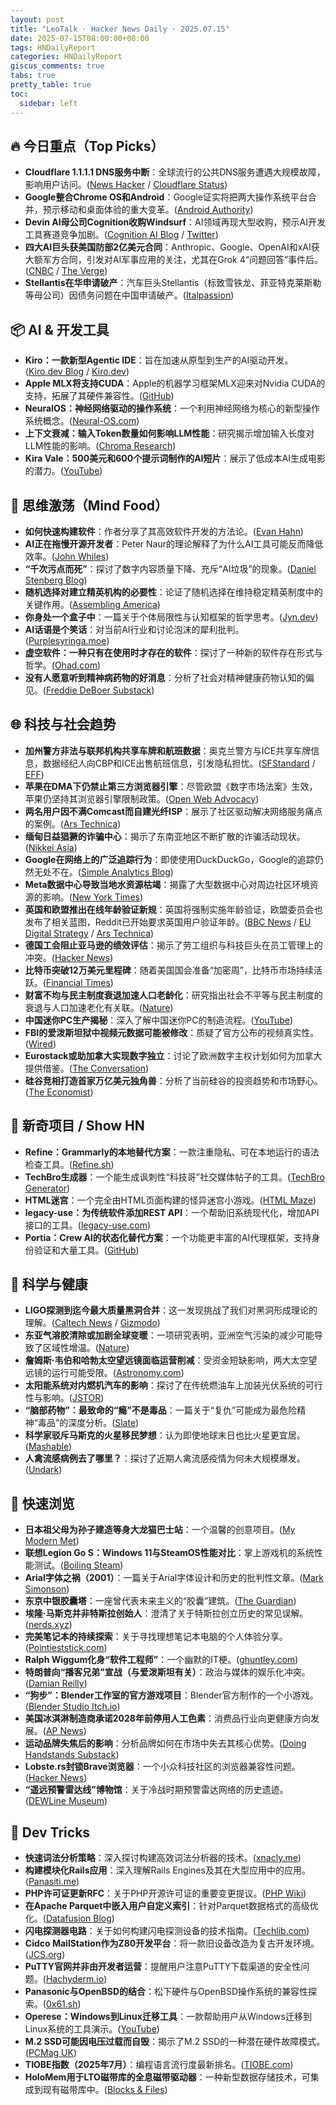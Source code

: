 ```yaml
---
layout: post
title: "LeoTalk · Hacker News Daily · 2025.07.15"
date: 2025-07-15T08:00:00+08:00
tags: HNDailyReport
categories: HNDailyReport
giscus_comments: true
tabs: true
pretty_table: true
toc:
  sidebar: left
---
```


## 🔥 今日重点（Top Picks）

- **Cloudflare 1.1.1.1 DNS服务中断**：全球流行的公共DNS服务遭遇大规模故障，影响用户访问。([News Hacker](https://news.ycombinator.com/item?id=44565836) / [Cloudflare Status](https://www.cloudflarestatus.com/incidents/28r0vbbxsh8f))
- **Google整合Chrome OS和Android**：Google证实将把两大操作系统平台合并，预示移动和桌面体验的重大变革。([Android Authority](https://www.androidauthority.com/google-combine-chrome-os-android-3577035/))
- **Devin AI母公司Cognition收购Windsurf**：AI领域再现大型收购，预示AI开发工具赛道竞争加剧。([Cognition AI Blog](https://cognition.ai/blog/windsurf) / [Twitter](https://twitter.com/cognition_labs/status/1944819486538023138))
- **四大AI巨头获美国防部2亿美元合同**：Anthropic、Google、OpenAI和xAI获大额军方合同，引发对AI军事应用的关注，尤其在Grok 4“问题回答”事件后。([CNBC](https://www.cnbc.com/2025/07/14/anthropic-google-openai-xai-granted-up-to-200-million-from-dod.html) / [The Verge](https://www.theverge.com/news/706855/grok-mechahitler-xai-defense-department-contract))
- **Stellantis在华申请破产**：汽车巨头Stellantis（标致雪铁龙、菲亚特克莱斯勒等母公司）因债务问题在中国申请破产。([Italpassion](https://www.italpassion.fr/en/stellantis/stellantis-declares-bankruptcy-in-china-with-1-billion-in-debts/))

## 📦 AI & 开发工具

- **Kiro：一款新型Agentic IDE**：旨在加速从原型到生产的AI驱动开发。([Kiro.dev Blog](https://kiro.dev/blog/introducing-kiro/) / [Kiro.dev](https://kiro.dev/))
- **Apple MLX将支持CUDA**：Apple的机器学习框架MLX迎来对Nvidia CUDA的支持，拓展了其硬件兼容性。([GitHub](https://github.com/ml-explore/mlx/pull/1983))
- **NeuralOS：神经网络驱动的操作系统**：一个利用神经网络为核心的新型操作系统概念。([Neural-OS.com](https://neural-os.com/))
- **上下文衰减：输入Token数量如何影响LLM性能**：研究揭示增加输入长度对LLM性能的影响。([Chroma Research](https://research.trychroma.com/context-rot))
- **Kira Vale：500美元和600个提示词制作的AI短片**：展示了低成本AI生成电影的潜力。([YouTube](https://www.youtube.com/watch?v=gx8rMzlG29Q))

## 🧠 思维激荡（Mind Food）

- **如何快速构建软件**：作者分享了其高效软件开发的方法论。([Evan Hahn](https://evanhahn.com/how-i-build-software-quickly/))
- **AI正在拖慢开源开发者**：Peter Naur的理论解释了为什么AI工具可能反而降低效率。([John Whiles](https://johnwhiles.com/posts/mental-models-vs-ai-tools))
- **“千次污点而死”**：探讨了数字内容质量下降、充斥“AI垃圾”的现象。([Daniel Stenberg Blog](https://daniel.haxx.se/blog/2025/07/14/death-by-a-thousand-slops/))
- **随机选择对建立精英机构的必要性**：论证了随机选择在维持稳定精英制度中的关键作用。([Assembling America](https://assemblingamerica.substack.com/p/there-is-no-meritocracy-without-lottocracy))
- **你身处一个盒子中**：一篇关于个体局限性与认知框架的哲学思考。([Jyn.dev](https://jyn.dev/you-are-in-a-box/))
- **AI话语是个笑话**：对当前AI行业和讨论泡沫的犀利批判。([Purplesyringa.moe](https://purplesyringa.moe/blog/ai-discourse-is-a-joke/))
- **虚空软件：一种只有在使用时才存在的软件**：探讨了一种新的软件存在形式与哲学。([Ohad.com](https://www.ohad.com/2025/07/10/voidware/))
- **没有人愿意听到精神病药物的好消息**：分析了社会对精神健康药物认知的偏见。([Freddie DeBoer Substack](https://freddiedeboer.substack.com/p/nobody-wants-to-hear-good-news-about))

## 🌐 科技与社会趋势

- **加州警方非法与联邦机构共享车牌和航班数据**：奥克兰警方与ICE共享车牌信息，数据经纪人向CBP和ICE出售航班信息，引发隐私担忧。([SFStandard](https://sfstandard.com/2025/07/14/oakland-san-francisco-ice-license-plate-readers/) / [EFF](https://www.eff.org/deeplinks/2025/07/data-brokers-are-selling-your-flight-information-cbp-and-ice))
- **苹果在DMA下仍禁止第三方浏览器引擎**：尽管欧盟《数字市场法案》生效，苹果仍坚持其浏览器引擎限制政策。([Open Web Advocacy](https://open-web-advocacy.org/blog/apples-browser-engine-ban-persists-even-under-the-dma/))
- **两名用户因不满Comcast而自建光纤ISP**：展示了社区驱动解决网络服务痛点的案例。([Ars Technica](https://arstechnica.com/tech-policy/2025/07/two-guys-hated-using-comcast-so-they-built-their-own-fiber-isp/))
- **缅甸日益猖獗的诈骗中心**：揭示了东南亚地区不断扩散的诈骗活动现状。([Nikkei Asia](https://asia.nikkei.com/static/vdata/infographics/myanmar-scam-centers/))
- **Google在网络上的广泛追踪行为**：即使使用DuckDuckGo，Google的追踪仍然无处不在。([Simple Analytics Blog](https://www.simpleanalytics.com/blog/google-is-tracking-you-even-when-you-use-duck-duck-go))
- **Meta数据中心导致当地水资源枯竭**：揭露了大型数据中心对周边社区环境资源的影响。([New York Times](https://www.nytimes.com/2025/07/14/technology/meta-data-center-water.html))
- **英国和欧盟推出在线年龄验证新规**：英国将强制实施年龄验证，欧盟委员会也发布了相关蓝图，Reddit已开始要求英国用户验证年龄。([BBC News](https://www.bbc.co.uk/news/articles/cj0mn7gmpplo) / [EU Digital Strategy](https://digital-strategy.ec.europa.eu/en/news/commission-makes-available-age-verification-blueprint) / [Ars Technica](https://arstechnica.com/tech-policy/2025/07/reddit-starts-verifying-ages-of-uk-users-to-comply-with-child-safety-law/))
- **德国工会阻止亚马逊的绩效评估**：揭示了劳工组织与科技巨头在员工管理上的冲突。([Hacker News](https://news.ycombinator.com/item?id=44561484))
- **比特币突破12万美元里程碑**：随着美国国会准备“加密周”，比特币市场持续活跃。([Financial Times](https://www.ft.com/content/1d4c5942-7190-45e1-9167-a5eacfd93981))
- **财富不均与民主制度衰退加速人口老龄化**：研究指出社会不平等与民主制度的衰退与人口加速老化有关联。([Nature](https://www.nature.com/articles/d41586-025-02181-x))
- **中国迷你PC生产揭秘**：深入了解中国迷你PC的制造流程。([YouTube](https://www.youtube.com/watch?v=ohwI3V207Ts))
- **FBI的爱泼斯坦狱中视频元数据可能被修改**：质疑了官方公布的视频真实性。([Wired](https://www.wired.com/story/metadata-shows-the-dojs-raw-jeffrey-epstein-prison-video-was-likely-modified/))
- **Eurostack或助加拿大实现数字独立**：讨论了欧洲数字主权计划如何为加拿大提供借鉴。([The Conversation](https://theconversation.com/how-eurostack-could-offer-canada-a-route-to-digital-independence-from-the-united-states-260663))
- **硅谷竞相打造首家万亿美元独角兽**：分析了当前硅谷的投资趋势和市场野心。([The Economist](https://www.economist.com/business/2025/07/10/silicon-valley-is-racing-to-build-the-first-1trn-unicorn))

## 📱 新奇项目 / Show HN

- **Refine：Grammarly的本地替代方案**：一款注重隐私、可在本地运行的语法检查工具。([Refine.sh](https://refine.sh/))
- **TechBro生成器**：一个能生成讽刺性“科技哥”社交媒体帖子的工具。([TechBro Generator](https://techbrogenerator.netlify.app/))
- **HTML迷宫**：一个完全由HTML页面构建的怪异迷宫小游戏。([HTML Maze](https://htmlmaze.com/))
- **legacy-use：为传统软件添加REST API**：一个帮助旧系统现代化，增加API接口的工具。([legacy-use.com](https://www.legacy-use.com/))
- **Portia：Crew AI的状态化替代方案**：一个功能更丰富的AI代理框架，支持身份验证和大量工具。([GitHub](https://github.com/portiaAI/portia-sdk-python))

## 🔬 科学与健康

- **LIGO探测到迄今最大质量黑洞合并**：这一发现挑战了我们对黑洞形成理论的理解。([Caltech News](https://www.caltech.edu/about/news/ligo-detects-most-massive-black-hole-merger-to-date) / [Gizmodo](https://gizmodo.com/astronomers-detect-a-black-hole-merger-thats-so-massive-it-shouldnt-exist-2000628197))
- **东亚气溶胶清除或加剧全球变暖**：一项研究表明，亚洲空气污染的减少可能导致了区域性增温。([Nature](https://www.nature.com/articles/s43247-025-02527-3))
- **詹姆斯·韦伯和哈勃太空望远镜面临运营削减**：受资金短缺影响，两大太空望远镜的运行可能受限。([Astronomy.com](https://www.astronomy.com/science/james-webb-hubble-space-telescopes-face-reduction-in-operations-over-funding-shortfalls/))
- **太阳能系统对内燃机汽车的影响**：探讨了在传统燃油车上加装光伏系统的可行性与影响。([JSTOR](https://www.jstor.org/stable/26169128))
- **“脑部药物”：最致命的“瘾”不是毒品**：一篇关于“复仇”可能成为最危险精神“毒品”的深度分析。([Slate](https://slate.com/life/2025/07/drug-brain-addiction-revenge-public-health-death.html))
- **科学家驳斥马斯克的火星移民梦想**：认为即使地球末日也比火星更宜居。([Mashable](https://in.mashable.com/science/97029/stupidest-thing-scientist-shreds-elon-musks-mars-dream-says-even-apocalyptic-earth-is-better))
- **人禽流感病例去了哪里？**：探讨了近期人禽流感疫情为何未大规模爆发。([Undark](https://undark.org/2025/07/10/opinion-bird-flu-emergency-end/))

## 🎯 快速浏览

- **日本祖父母为孙子建造等身大龙猫巴士站**：一个温馨的创意项目。([My Modern Met](https://mymodernmet.com/totoro-sculpture-bus-stop/))
- **联想Legion Go S：Windows 11与SteamOS性能对比**：掌上游戏机的系统性能测试。([Boiling Steam](https://boilingsteam.com/lenovo-legion-go-s-windows-vs-steam-os-performance/))
- **Arial字体之祸（2001）**：一篇关于Arial字体设计和历史的批判性文章。([Mark Simonson](https://www.marksimonson.com/notebook/view/the-scourge-of-arial/))
- **东京中银胶囊塔**：一座曾代表未来主义的“胶囊”建筑。([The Guardian](https://www.theguardian.com/artanddesign/2025/jul/07/pod-living-nakagin-capsule-tower-tokyo-architectural-marvel-penthouse))
- **埃隆·马斯克并非特斯拉创始人**：澄清了关于特斯拉创立历史的常见误解。([nerds.xyz](https://nerds.xyz/2025/07/elon-musk-did-not-found-tesla/))
- **完美笔记本的持续探索**：关于寻找理想笔记本电脑的个人体验分享。([Pointieststick.com](https://pointieststick.com/2025/07/13/the-hunt-for-a-perfect-laptop-continues/))
- **Ralph Wiggum化身“软件工程师”**：一个幽默的IT梗。([ghuntley.com](https://ghuntley.com/ralph/))
- **特朗普向“播客兄弟”宣战（与爱泼斯坦有关）**：政治与媒体的娱乐化冲突。([Damian Reilly](https://www.damianreilly.co.uk/p/trump-declares-war-on-the-podcast))
- **“狗步”：Blender工作室的官方游戏项目**：Blender官方制作的一个小游戏。([Blender Studio Itch.io](https://blenderstudio.itch.io/dogwalk))
- **美国冰淇淋制造商承诺2028年前停用人工色素**：消费品行业向更健康方向发展。([AP News](https://apnews.com/article/ice-cream-synthetic-dyes-e334d75f87238e57826bcb65f098ebe2))
- **运动品牌失焦后的影响**：分析品牌如何在市场中失去其核心优势。([Doing Handstands Substack](https://doinghandstands.substack.com/p/the-recovery-run))
- **Lobste.rs封锁Brave浏览器**：一个小众科技社区的浏览器兼容性问题。([Hacker News](https://news.ycombinator.com/item?id=44557717))
- **“遥远预警雷达线”博物馆**：关于冷战时期预警雷达网络的历史遗迹。([DEWLine Museum](https://dewlinemuseum.com/))

## 🧰 Dev Tricks

- **快速词法分析策略**：深入探讨构建高效词法分析器的技术。([xnacly.me](https://xnacly.me/posts/2025/fast-lexer-strategies/))
- **构建模块化Rails应用**：深入理解Rails Engines及其在大型应用中的应用。([Panasiti.me](https://www.panasiti.me/blog/modular-rails-applications-rails-engines-active-storage-dashboard/))
- **PHP许可证更新RFC**：关于PHP开源许可证的重要变更提议。([PHP Wiki](https://wiki.php.net/rfc/php_license_update))
- **在Apache Parquet中嵌入用户自定义索引**：针对Parquet数据格式的高级优化。([Datafusion Blog](https://datafusion.apache.org/blog/2025/07/14/user-defined-parquet-indexes/))
- **闪电探测器电路**：关于如何构建闪电探测设备的技术指南。([Techlib.com](https://techlib.com/electronics/lightningnew.htm))
- **Cidco MailStation作为Z80开发平台**：将一款旧设备改造为复古开发环境。([JCS.org](https://jcs.org/2019/05/03/mailstation))
- **PuTTY官网并非由开发者运营**：提醒用户注意PuTTY下载渠道的安全性问题。([Hachyderm.io](https://hachyderm.io/@simontatham/114846017785770922))
- **Panasonic与OpenBSD的结合**：松下硬件与OpenBSD操作系统的兼容性探索。([0x61.sh](https://x61.sh/log/2025/07/03072025160538-panasonic_openbsd.html))
- **Operese：Windows到Linux迁移工具**：一款帮助用户从Windows迁移到Linux系统的工具演示。([YouTube](https://www.youtube.com/watch?v=PMoXClh8emw))
- **M.2 SSD可能因电压过载而自毁**：揭示了M.2 SSD的一种潜在硬件故障模式。([PCMag UK](https://uk.pcmag.com/storage/159074/this-m2-ssd-can-self-destruct-by-giving-itself-a-burst-of-voltage))
- **TIOBE指数（2025年7月）**：编程语言流行度最新排名。([TIOBE.com](https://www.tiobe.com/tiobe-index/))
- **HoloMem用于LTO磁带库的全息磁带驱动器**：一种新型数据存储技术，可集成到现有磁带库中。([Blocks & Files](https://blocksandfiles.com/2025/07/12/holomems-drop-in-holographic-tape-cartridge-for-lto-tape-libraries/))
